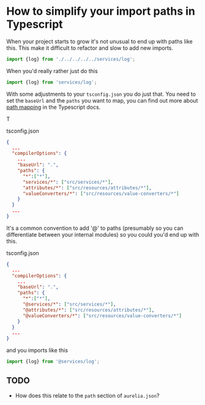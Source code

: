 # How to simplify your import paths in Typescript

When your project starts to grow it's not unusual to end up with paths like this. This make it difficult to refactor and slow to add new imports.

```typescript
import {log} from './../../../../services/log';
```

When you'd really rather just do this

```typescript
import {log} from 'services/log';
```

With some adjustments to your `tsconfig.json` you do just that. You need to set the `baseUrl` and the `paths` you want to map, you can find out more about [path mapping](https://www.typescriptlang.org/docs/handbook/module-resolution.html#path-mapping) in the Typescript docs.

T

tsconfig.json
```json 
{ 
  ...
  "compilerOptions": {
    ...
    "baseUrl": ".",
    "paths": {
      "*":["*"],
      "services/*": ["src/services/*"],
      "attributes/*": ["src/resources/attributes/*"],
      "valueConverters/*": ["src/resources/value-converters/*"]
    }
  }
  ...
}
```

It's a common convention to add '@' to paths (presumably so you can differentiate between your internal modules) so you could you'd end up with this.

tsconfig.json
```json 
{ 
  ...
  "compilerOptions": {
    ...
    "baseUrl": ".",
    "paths": {
      "*":["*"],
      "@services/*": ["src/services/*"],
      "@attributes/*": ["src/resources/attributes/*"],
      "@valueConverters/*": ["src/resources/value-converters/*"]
    }
  }
  ...
}
```

and you imports like this


```typescript
import {log} from '@services/log';
```

## TODO
- How does this relate to the `path` section of `aurelia.json`?